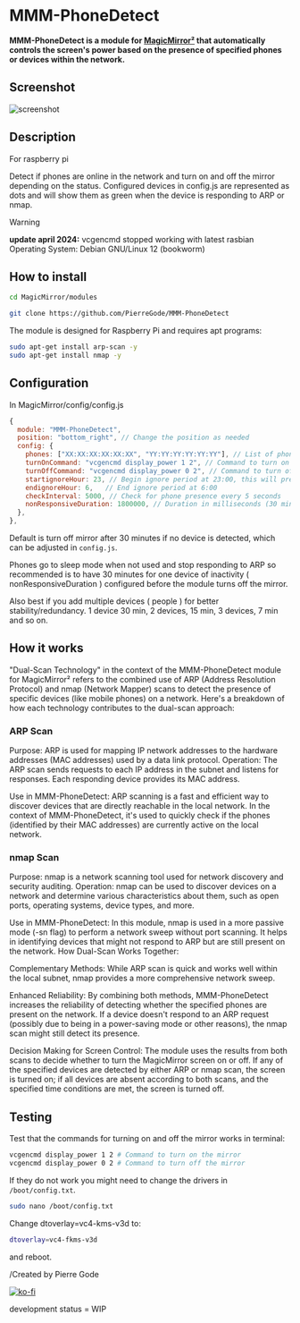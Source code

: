 # MMM-PhoneDetect

**MMM-PhoneDetect is a module for [MagicMirror²](https://github.com/MagicMirrorOrg/MagicMirror) that automatically controls the screen's power based on the presence of specified phones or devices within the network.**

## Screenshot

![screenshot](screenshot.png)

## Description

For raspberry pi

Detect if phones are online in the network and turn on and off the mirror depending on the status.
Configured devices in config.js are represented as dots and will show them as green when the device is responding to ARP or nmap.

> [!WARNING]
> **update april 2024:** vcgencmd stopped working with latest rasbian Operating System: Debian GNU/Linux 12 (bookworm)


## How to install

```bash
cd MagicMirror/modules
```

```bash
git clone https://github.com/PierreGode/MMM-PhoneDetect
```

The module is designed for Raspberry Pi and requires apt programs:

```bash
sudo apt-get install arp-scan -y
sudo apt-get install nmap -y
```

## Configuration

In MagicMirror/config/config.js

```js
{
  module: "MMM-PhoneDetect",
  position: "bottom_right", // Change the position as needed
  config: {
    phones: ["XX:XX:XX:XX:XX:XX", "YY:YY:YY:YY:YY:YY"], // List of phone MAC addresses to detect
    turnOnCommand: "vcgencmd display_power 1 2", // Command to turn on the mirror
    turnOffCommand: "vcgencmd display_power 0 2", // Command to turn off the mirror
    startignoreHour: 23, // Begin ignore period at 23:00, this will prevent the Command to turn off/on the mirror specific hours
    endignoreHour: 6,   // End ignore period at 6:00
    checkInterval: 5000, // Check for phone presence every 5 seconds
    nonResponsiveDuration: 1800000, // Duration in milliseconds (30 min by default)
  },
},
```

Default is turn off mirror after 30 minutes if no device is detected, which can be adjusted in `config.js`.

Phones go to sleep mode when not used and stop responding to ARP so recommended is to have 30 minutes for one device of inactivity ( nonResponsiveDuration ) configured before the module turns off the mirror.

Also best if you add multiple devices ( people ) for better stability/redundancy. 1 device 30 min, 2 devices, 15 min, 3 devices, 7 min and so on.

## How it works

"Dual-Scan Technology" in the context of the MMM-PhoneDetect module for MagicMirror² refers to the combined use of ARP (Address Resolution Protocol) and nmap (Network Mapper) scans to detect the presence of specific devices (like mobile phones) on a network. Here's a breakdown of how each technology contributes to the dual-scan approach:

### ARP Scan

Purpose: ARP is used for mapping IP network addresses to the hardware addresses (MAC addresses) used by a data link protocol.
Operation: The ARP scan sends requests to each IP address in the subnet and listens for responses. Each responding device provides its MAC address.

Use in MMM-PhoneDetect: ARP scanning is a fast and efficient way to discover devices that are directly reachable in the local network. In the context of MMM-PhoneDetect, it's used to quickly check if the phones (identified by their MAC addresses) are currently active on the local network.

### nmap Scan

Purpose: nmap is a network scanning tool used for network discovery and security auditing.
Operation: nmap can be used to discover devices on a network and determine various characteristics about them, such as open ports, operating systems, device types, and more.

Use in MMM-PhoneDetect: In this module, nmap is used in a more passive mode (-sn flag) to perform a network sweep without port scanning. It helps in identifying devices that might not respond to ARP but are still present on the network.
How Dual-Scan Works Together:

Complementary Methods: While ARP scan is quick and works well within the local subnet, nmap provides a more comprehensive network sweep.

Enhanced Reliability: By combining both methods, MMM-PhoneDetect increases the reliability of detecting whether the specified phones are present on the network. If a device doesn't respond to an ARP request (possibly due to being in a power-saving mode or other reasons), the nmap scan might still detect its presence.

Decision Making for Screen Control: The module uses the results from both scans to decide whether to turn the MagicMirror screen on or off. If any of the specified devices are detected by either ARP or nmap scan, the screen is turned on; if all devices are absent according to both scans, and the specified time conditions are met, the screen is turned off.

## Testing

Test that the commands for turning on and off the mirror works in terminal:

```bash
vcgencmd display_power 1 2 # Command to turn on the mirror
vcgencmd display_power 0 2 # Command to turn off the mirror
```

If they do not work you might need to change the drivers in `/boot/config.txt`.

```bash
sudo nano /boot/config.txt
```

Change dtoverlay=vc4-kms-v3d to:

```bash
dtoverlay=vc4-fkms-v3d
```

and reboot.

/Created by Pierre Gode

[![ko-fi](https://ko-fi.com/img/githubbutton_sm.svg)](https://ko-fi.com/J3J2EARPK)

development status = WIP
